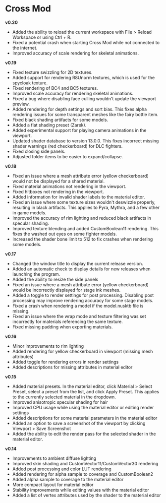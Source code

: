 # Cross Mod
**v0.20**
* Added the ability to reload the current workspace with File > Reload Workspace or using Ctrl + R.
* Fixed a potential crash when starting Cross Mod while not connected to the internet.
* Improved accuracy of scale rendering for skeletal animations.

**v0.19**
* Fixed texture swizzling for 2D textures.
* Added support for rendering R8Unorm textures, which is used for the spycloak texture.
* Fixed rendering of BC4 and BC5 textures.
* Improved scale accuracy for rendering skeletal animations.
* Fixed a bug where disabling face culling wouldn't update the viewport preview.
* Added rendering for depth settings and sort bias. This fixes alpha rendering issues for some transparent meshes like the fairy bottle item.
* Fixed black shading artifacts for some models. 
* Added a flat shading preset (Zarek).
* Added experimental support for playing camera animations in the viewport.
* Updated shader database to version 13.0.0. This fixes incorrect missing shader warnings (red checkerboard) 
for DLC fighters.
* Fixed closing side panels.
* Adjusted folder items to be easier to expand/collapse.

**v0.18**
* Fixed an issue where a mesh attribute error (yellow checkerboard) would not be displayed for a shared material.
* Fixed material animations not rendering in the viewport.
* Fixed hitboxes not rendering in the viewport.
* Added information for invalid shader labels to the material editor.
* Fixed an issue where some texture sizes wouldn't deswizzle properly, resulting in black artifacts. This applies to Pyra, Mythra, and a few other in game models.
* Improved the accuracy of rim lighting and reduced black artifacts in specular shading.
* Improved texture blending and added CustomBoolean11 rendering. This fixes the washed out eyes on some fighter models.
* Increased the shader bone limit to 512 to fix crashes when rendering some models.

**v0.17**
* Changed the window title to display the current release version.
* Added an automatic check to display details for new releases when launching the program.
* Added the ability to resize the side panels
* Fixed an issue where a mesh attribute error (yellow checkerboard) would be incorrectly displayed for stage ink meshes.
* Added a toggle to render settings for post processing. Disabling post processing may improve rendering accuracy for some stage models.
* Fixed a crash when rendering a model if the model.nusktb file is missing.
* Fixed an issue where the wrap mode and texture filtering was set incorrectly for materials referencing the same texture.
* Fixed missing padding when exporting materials.

**v0.16**
* Minor improvements to rim lighting
* Added rendering for yellow checkerboard in viewport (missing mesh attributes)
* Added toggle for rendering errors in render settings
* Added descriptions for missing attributes in material editor

**v0.15**
* Added material presets. In the material editor, click Material > Select Preset, select a preset from the list, and click Apply Preset. This applies to the currently selected material in the dropdown.
* Improved anisotropic specular shading for hair
* Improved CPU usage while using the material editor or editing render settings
* Added descriptions for some material parameters in the material editor
* Added an option to save a screenshot of the viewport by clicking Viewport > Save Screenshot
* Added the ability to edit the render pass for the selected shader in the material editor.

**v0.14**
* Improvements to ambient diffuse lighting
* Improved skin shading and CustomVector11/CustomVector30 rendering
* Added post processing and color LUT rendering
* Added rendering for alpha sample to coverage and CustomBoolean2
* Added alpha sample to coverage to the material editor
* More compact layout for material editor
* Stability improvements while editing values with the material editor
* Added a list of vertex attributes used by the shader to the material editor